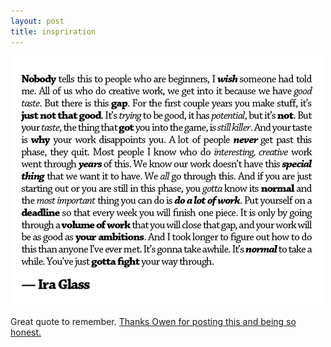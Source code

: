 ```yaml
---
layout: post
title: inspriration
---
```

<img alt="Ira Glass Quote" src="/images/ira_glass_quote.png" />
<p>Great quote to remember. <a href="http://www.streamingcolour.com/blog/2013/10/02/creativity-and-self-doubt/">Thanks Owen for posting this and being so honest.</a></p>
